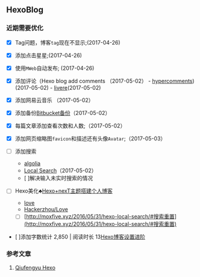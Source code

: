 ## HexoBlog


### 近期需要优化

- [x] Tag问题，博客`tag`现在不显示;(2017-04-26)
- [x] 添加点击星星;(2017-04-26)
- [x] 使用`MWeb`自动发布; (2017-04-26)
- [x] 添加评论（Hexo blog add comments （2017-05-02）
       - [hypercomments](http://admin.hypercomments.com/comments/approve/90397)) (2017-05-02)
       - [livere](https://livere.com/insight/managereply/period)(2017-05-02)

- [x] 添加网易云音乐 （2017-05-02）
- [x] 添加备份[Bitbucket备份](https://bitbucket.org/MichaelMaoMao/myblog)（2017-05-02）

- [x] 每篇文章添加查看次数和人数;（2017-05-02）

- [x] 添加网页缩略图`favicon`和描述还有头像`Avatar`;（2017-05-03）

- [ ] 添加搜索
    - [algolia](https://www.algolia.com/apps/6V4V7RXQEC/dashboard)
    - [Local Search](http://theme-next.iissnan.com/third-party-services.html#local-search)（2017-05-02）
    - [ ]解决输入未实时搜索的情况

- [ ] Hexo美化♣️[Hexo+nexT主题搭建个人博客
](http://www.wuxubj.cn/2016/08/Hexo-nexT-build-personal-blog/) 
    - [love](http://www.wuxubj.cn/mylove/)  
    - [Hackerzhou/Love](http://hackerzhou.me/ex_love/)  
    - [ ] [http://moxfive.xyz/2016/05/31/hexo-local-search/#搜索重置](http://moxfive.xyz/2016/05/31/hexo-local-search/#搜索重置)
- [ ]添加字数统计 2,850 |  阅读时长 13[Hexo博客设置进阶](http://blog.junyu.io/posts/0010-hexo-learn-from-Never-yu.html#outline)


### 参考文章

1. [Qiufengyu Hexo](https://qiufengyu.github.io/tags/hexo/)





